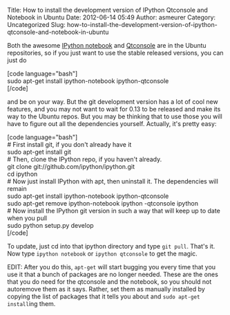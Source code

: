 Title: How to install the development version of IPython Qtconsole and Notebook in Ubuntu
Date: 2012-06-14 05:49
Author: asmeurer
Category: Uncategorized
Slug: how-to-install-the-development-version-of-ipython-qtconsole-and-notebook-in-ubuntu

Both the awesome [IPython notebook][] and [Qtconsole][] are in the
Ubuntu repositories, so if you just want to use the stable released
versions, you can just do

[code language="bash"]  
sudo apt-get install ipython-notebook ipython-qtconsole  
[/code]

and be on your way. But the git development version has a lot of cool
new features, and you may not want to wait for 0.13 to be released and
make its way to the Ubuntu repos. But you may be thinking that to use
those you will have to figure out all the dependencies yourself.
Actually, it's pretty easy:

[code language="bash"]  
\# First install git, if you don't already have it  
sudo apt-get install git  
\# Then, clone the IPython repo, if you haven't already.  
git clone git://github.com/ipython/ipython.git  
cd ipython  
\# Now just install IPython with apt, then uninstall it. The
dependencies will remain  
sudo apt-get install ipython-notebook ipython-qtconsole  
sudo apt-get remove ipython-notebook ipython -qtconsole ipython  
\# Now install the IPython git version in such a way that will keep up
to date when you pull  
sudo python setup.py develop  
[/code]

To update, just cd into that ipython directory and type `git pull`.
That's it. Now type `ipython notebook` or `ipython qtconsole` to get the
magic.

EDIT: After you do this, `apt-get` will start bugging you every time
that you use it that a bunch of packages are no longer needed. These are
the ones that you do need for the qtconsole and the notebook, so you
should not autoremove them as it says. Rather, set them as manually
installed by copying the list of packages that it tells you about and
`sudo apt-get install`ing them.

  [IPython notebook]: http://ipython.org/ipython-doc/dev/interactive/htmlnotebook.html
  [Qtconsole]: http://ipython.org/ipython-doc/stable/interactive/qtconsole.html
